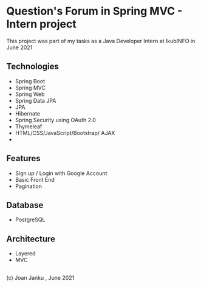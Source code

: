 # Question's Forum in Spring MVC - Intern project

This project was part of my tasks as a Java Developer Intern at IkubINFO in June 2021

## Technologies

* Spring Boot
* Spring MVC
* Spring Web
* Spring Data JPA
* JPA
* Hibernate
* Spring Security using OAuth 2.0
* Thymeleaf
* HTML/CSS/JavaScript/Bootstrap/ AJAX
* 
## Features

* Sign up / Login with Google Account
* Basic Front End
* Pagination

## Database

* PostgreSQL

## Architecture

* Layered
* MVC

##
(c) Joan Janku , June 2021

